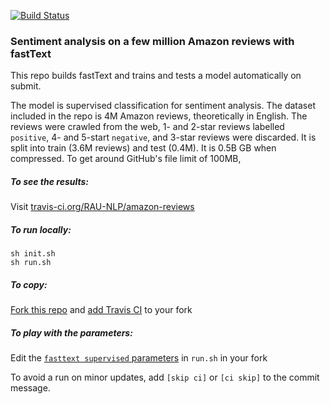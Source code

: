 [![Build Status](https://travis-ci.org/RAU-NLP/amazon-reviews.png)](https://travis-ci.org/RAU-NLP/amazon-reviews)

### Sentiment analysis on a few million Amazon reviews with fastText

This repo builds fastText and trains and tests a model automatically on submit.

The model is supervised classification for sentiment analysis.  The dataset included in the repo is 4M Amazon reviews, theoretically in English.  The reviews were crawled from the web, 1- and 2-star reviews labelled `positive`, 4- and 5-start `negative`, and 3-star reviews were discarded.  It is split into train (3.6M reviews) and test (0.4M).  It is 0.5B GB when compressed.  To get around GitHub's file limit of 100MB, 

##### To see the results:

Visit [travis-ci.org/RAU-NLP/amazon-reviews](https://travis-ci.org/RAU-NLP/amazon-reviews)

##### To run locally:

```
sh init.sh
sh run.sh
```

##### To copy:

[Fork this repo](https://github.com/RAU-NLP/amazon-reviews/fork) and [add Travis CI](https://docs.travis-ci.com/user/getting-started/) to your fork

##### To play with the parameters:

Edit the [`fasttext supervised` parameters](https://github.com/facebookresearch/fastText#full-documentation) in `run.sh` in your fork

To avoid a run on minor updates, add `[skip ci]` or `[ci skip]` to the commit message.
